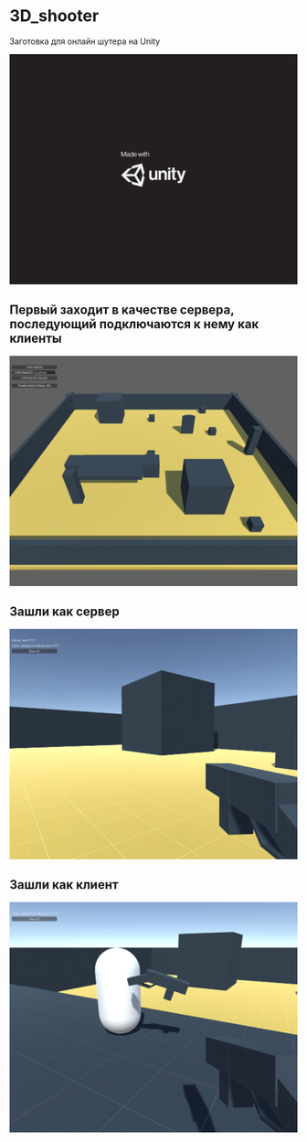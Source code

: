 # 3D_shooter

Заготовка для онлайн шутера на Unity

![](4.png)
## Первый заходит в качестве сервера, последующий подключаются к нему как клиенты
![](3.png)
## Зашли как сервер
![2](2.png)
## Зашли как клиент
![](1.png)
